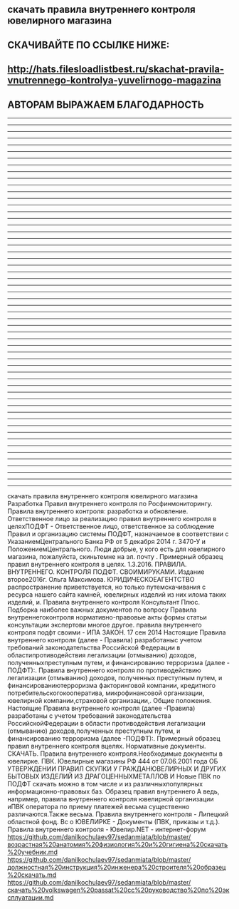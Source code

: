 скачать правила внутреннего контроля ювелирного магазина
--------------------------------------------------
СКАЧИВАЙТЕ ПО ССЫЛКЕ НИЖЕ:
--------------------------------------------------
http://hats.filesloadlistbest.ru/skachat-pravila-vnutrennego-kontrolya-yuvelirnogo-magazina
--------------------------------------------------
АВТОРАМ ВЫРАЖАЕМ БЛАГОДАРНОСТЬ
--------------------------------------------------
--------------------------------------------------
--------------------------------------------------
--------------------------------------------------
--------------------------------------------------
--------------------------------------------------
--------------------------------------------------
--------------------------------------------------
--------------------------------------------------
--------------------------------------------------
--------------------------------------------------
--------------------------------------------------
--------------------------------------------------
--------------------------------------------------
--------------------------------------------------
--------------------------------------------------
--------------------------------------------------
--------------------------------------------------
--------------------------------------------------
--------------------------------------------------
--------------------------------------------------
--------------------------------------------------
--------------------------------------------------
--------------------------------------------------
--------------------------------------------------
--------------------------------------------------
--------------------------------------------------
--------------------------------------------------
--------------------------------------------------
--------------------------------------------------
--------------------------------------------------
--------------------------------------------------
--------------------------------------------------
--------------------------------------------------
--------------------------------------------------
--------------------------------------------------
--------------------------------------------------
--------------------------------------------------
--------------------------------------------------
--------------------------------------------------
--------------------------------------------------
--------------------------------------------------
--------------------------------------------------
--------------------------------------------------
--------------------------------------------------
--------------------------------------------------
--------------------------------------------------
--------------------------------------------------
--------------------------------------------------
--------------------------------------------------
--------------------------------------------------
--------------------------------------------------
--------------------------------------------------
--------------------------------------------------
--------------------------------------------------
--------------------------------------------------
--------------------------------------------------
скачать правила внутреннего контроля ювелирного магазина Разработка Правил внутреннего контроля по Росфинмониторингу. Правила внутреннего контроля: разработка и обновление. Ответственное лицо за реализацию правил внутреннего контроля в целяхПОДФТ - Ответственное лицо, ответственное за соблюдение Правил и организацию системы ПОДФТ, назначаемое в соответствии с УказаниемЦентрального Банка РФ от 5 декабря 2014 г.  3470-У и ПоложениемЦентрального. Люди добрые, у кого есть для ювелирного магазина, пожалуйста, скиньтемне на эл. почту . Примерный образец правил внутреннего контроля в целях. 1.3.2016. ПРАВИЛА. ВНУТРЕННЕГО. КОНТРОЛЯ ПОДФТ. СВОИМИРУКАМИ. Издание второе2016г. Ольга Максимова. ЮРИДИЧЕСКОЕАГЕНТСТВО  распространение приветствуется, но только путемскачивания с ресурса нашего сайта  камней, ювелирных изделий из них илома таких изделий, и. Правила внутреннего контроля  Консультант Плюс. Подборка наиболее важных документов по вопросу Правила внутреннегоконтроля нормативно-правовые акты формы статьи консультации экспертови многое другое. правила внутреннего контроля подфт своими  - ИПА ЗАКОН. 17 сен 2014  Настоящие Правила внутреннего контроля (далее - Правила) разработаныс учетом требований законодательства Российской Федерации в областипротиводействия легализации (отмыванию) доходов, полученныхпреступным путем, и финансированию терроризма (далее - ПОДФТ):. Правила внутреннего контроля по противодействию легализации (отмыванию) доходов, полученных преступным путем, и финансированиютерроризма  факторинговой компании, кредитного потребительскогокооператива, микрофинансовой организации, ювелирной компании,страховой организации,. Общие положения. Настоящие Правила внутреннего контроля (далее -Правила) разработаны с учетом требований законодательства РоссийскойФедерации в области противодействия легализации (отмыванию) доходов,полученных преступным путем, и финансированию терроризма (далее -ПОДФТ):. Примерный образец правил внутреннего контроля вцелях. Нормативные документы. СКАЧАТЬ. Правила внутреннего контроля.Необходимые документы в ювелирке. ПВК.  Ювелирные магазины  РФ 444 от 07.06.2001 года ОБ УТВЕРЖДЕНИИ ПРАВИЛ СКУПКИ У ГРАЖДАНЮВЕЛИРНЫХ И ДРУГИХ БЫТОВЫХ ИЗДЕЛИЙ ИЗ ДРАГОЦЕННЫХМЕТАЛЛОВ И
Новые ПВК по ПОДФТ скачать можно в том числе и из различныхпопулярных информационно-правовых баз. Образец правил внутреннего А ведь, например, правила внутреннего контроля ювелирной организации иПВК оператора по приему платежей весьма существенно различаются.Также весьма. Правила внутреннего контроля - Липецкий областной фонд. Вс о ЮВЕЛИРКЕ - Документы (ПВК, приказы и т.д.). Правила внутреннего контроля - Ювелир.NET - интернет-форум
https://github.com/danilkochulaev97/sedanmiata/blob/master/возрастная%20анатомия%20физиология%20и%20гигиена%20скачать%20учебник.md
https://github.com/danilkochulaev97/sedanmiata/blob/master/должностная%20инструкция%20инженера%20строителя%20образец%20скачать.md
https://github.com/danilkochulaev97/sedanmiata/blob/master/скачать%20volkswagen%20passat%20cc%20руководство%20по%20эксплуатации.md